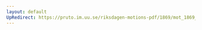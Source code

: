 ```yaml
---
layout: default
UpRedirect: https://pruto.im.uu.se/riksdagen-motions-pdf/1869/mot_1869__ak__125/mot_1869__ak__125-001.pdf
---
```

